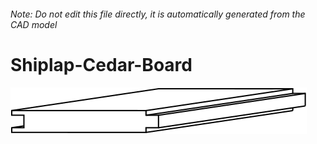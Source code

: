 ###### Note: Do not edit this file directly, it is automatically generated from the CAD model

# Shiplap-Cedar-Board

![](/project.svg)



 


